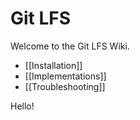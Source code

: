 # Git LFS

Welcome to the Git LFS Wiki.

* [[Installation]]
* [[Implementations]]
* [[Troubleshooting]]

Hello!
